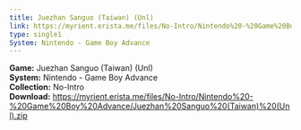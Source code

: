 ```yaml
---
title: Juezhan Sanguo (Taiwan) (Unl)
link: https://myrient.erista.me/files/No-Intro/Nintendo%20-%20Game%20Boy%20Advance/Juezhan%20Sanguo%20(Taiwan)%20(Unl).zip
type: single1
System: Nintendo - Game Boy Advance
---
```

<b>Game:</b> Juezhan Sanguo (Taiwan) (Unl)<br>
<b>System:</b> Nintendo - Game Boy Advance<br>
<b>Collection:</b> No-Intro<br>
<b>Download:</b> https://myrient.erista.me/files/No-Intro/Nintendo%20-%20Game%20Boy%20Advance/Juezhan%20Sanguo%20(Taiwan)%20(Unl).zip